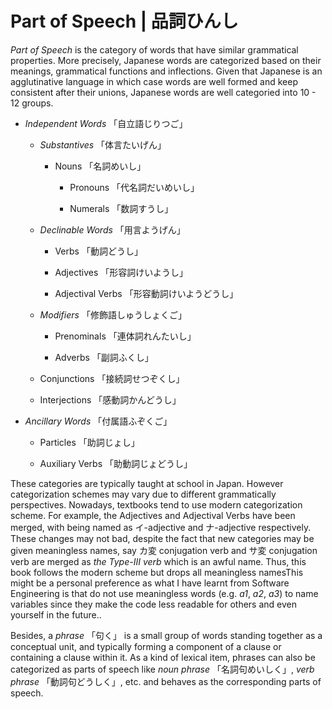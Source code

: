 # Part of Speech | 品詞ひんし

_Part of Speech_ is the category of words that have similar grammatical
properties. More precisely, Japanese words are categorized based on
their meanings, grammatical functions and inflections. Given that
Japanese is an agglutinative language in which case words are well
formed and keep consistent after their unions, Japanese words are well
categoried into 10 - 12 groups.

* _Independent Words_ 「自立語じりつご」

  * _Substantives_ 「体言たいげん」

    * Nouns 「名詞めいし」

      * Pronouns 「代名詞だいめいし」

      * Numerals 「数詞すうし」

  * _Declinable Words_ 「用言ようげん」

    * Verbs 「動詞どうし」

    * Adjectives 「形容詞けいようし」

    * Adjectival Verbs 「形容動詞けいようどうし」

  * _Modifiers_ 「修飾語しゅうしょくご」

    * Prenominals 「連体詞れんたいし」

    * Adverbs 「副詞ふくし」

  * Conjunctions 「接続詞せつぞくし」

  * Interjections 「感動詞かんどうし」

* _Ancillary Words_ 「付属語ふぞくご」

  * Particles 「助詞じょし」

  * Auxiliary Verbs 「助動詞じょどうし」

These categories are typically taught at school in Japan. However
categorization schemes may vary due to different grammatically
perspectives. Nowadays, textbooks tend to use modern categorization
scheme. For example, the Adjectives and Adjectival Verbs have been
merged, with being named as イ-adjective and ナ-adjective respectively.
These changes may not bad, despite the fact that new categories may be
given meaningless names, say カ変 conjugation verb and サ変 conjugation verb
are merged as _the Type-III verb_ which is an awful name. Thus, this
book follows the modern scheme but drops all meaningless namesThis might
be a personal preference as what I have learnt from Software Engineering
is that do not use meaningless words (e.g. _a1_, _a2_, _a3_) to name
variables since they make the code less readable for others and even
yourself in the future..

Besides, a _phrase_ 「句く」 is a small group of words standing together as
a conceptual unit, and typically forming a component of a clause or
containing a clause within it. As a kind of lexical item, phrases can
also be categorized as parts of speech like _noun phrase_ 「名詞句めいしく」,
_verb phrase_ 「動詞句どうしく」, etc. and behaves as the corresponding parts of
speech.
